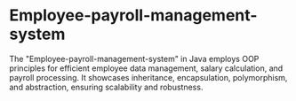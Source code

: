 # Employee-payroll-management-system
The "Employee-payroll-management-system" in Java employs OOP principles for efficient employee data management, salary calculation, and payroll processing. It showcases inheritance, encapsulation, polymorphism, and abstraction, ensuring scalability and robustness.

